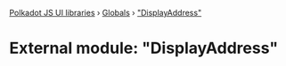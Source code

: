 [Polkadot JS UI libraries](../README.md) › [Globals](../globals.md) › ["DisplayAddress"](_displayaddress_.md)

# External module: "DisplayAddress"


